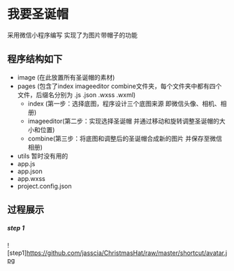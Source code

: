 # 我要圣诞帽
采用微信小程序编写       实现了为图片带帽子的功能<br>
## 程序结构如下
* image (在此放置所有圣诞帽的素材)
* pages (包含了index imageeditor combine文件夹，每个文件夹中都有四个文件，后缀名分别为 .js .json .wxss .wxml)
  * index (第一步：选择底图，程序设计三个底图来源 即微信头像、相机、相册)
  * imageeditor(第二步：实现选择圣诞帽  并通过移动和旋转调整圣诞帽的大小和位置)
  * combine(第三步：将底图和调整后的圣诞帽合成新的图片 并保存至微信相册)
* utils 暂时没有用的
* app.js
* app.json
* app.wxss
* project.config.json
## 过程展示
##### step 1
![step1]https://github.com/jasscia/ChristmasHat/raw/master/shortcut/avatar.jpg
